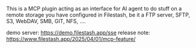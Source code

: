 This is a MCP plugin acting as an interface for AI agent to do stuff on a remote storage you have configured in Filestash, be it a FTP server, SFTP, S3, WebDAV, SMB, GIT, NFS, ....

demo server: https://demo.filestash.app/sse
release note: https://www.filestash.app/2025/04/01/mcp-feature/
